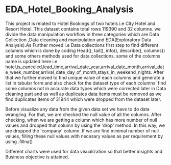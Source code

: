 # EDA_Hotel_Booking_Analysis

This project is related to Hotel Bookings of two hotels i.e City Hotel and Resort Hotel. This dataset contains total rows 119390 and 32 columns. we divide the data manipulation workflow in three categories which are Data Collection ,Data cleaning and manipulation and EDA(Exploratory Data Analysis).As Further moved i.e Data collections first step to find different columns which is done by coding Head(), tail(), info(), describe(), columns() and some others methods used for data collections, some of the columns name is updated here i.e hotel,is_canceled,lead_time,arrival_date_year,arrival_date_month,arrival_date_week_number,arrival_date_day_of_month,stays_in_weekend_nights. After that we further moved to find unique value of each columns and generate a list in tabular form and also check for the dataset type of each columns’ find some columns not in accurate data types which were corrected later in Data cleaning part and as well as duplicates data items must be removed as we find duplicates items of 31944 which were dropped from the dataset later.

Before visualize any data from the given data set we have to do data wrangling. For that, we are checked the null value of all the columns. After checking, when we are getting a column which has more number of null values and dropped that column by using the 'drop' method. In this way, we are dropped the 'company' column. If we are find minimal number of null values, filling these null values with necesary values as per requirement by using .fillna()

Different charts were used for data visualization so that better insights and Business objective is attained.
